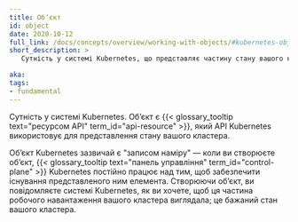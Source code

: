 ```yaml
---
title: Обʼєкт
id: object
date: 2020-10-12
full_link: /docs/concepts/overview/working-with-objects/#kubernetes-objects
short_description: >
   Сутність у системі Kubernetes, що представляє частину стану вашого кластера.

aka:
tags:
- fundamental
---
```


Сутність у системі Kubernetes. Обʼєкт є {{< glossary_tooltip text="ресурсом API" term_id="api-resource" >}}, який API Kubernetes використовує для представлення стану вашого кластера.

<!--more-->

Обʼєкт Kubernetes зазвичай є "записом наміру" — коли ви створюєте обʼєкт, {{< glossary_tooltip text="панель управління" term_id="control-plane" >}} Kubernetes постійно працює над тим, щоб забезпечити існування представленого ним елемента. Створюючи обʼєкт, ви повідомляєте системі Kubernetes, як ви хочете, щоб ця частина робочого навантаження вашого кластера виглядала; це бажаний стан вашого кластера.

